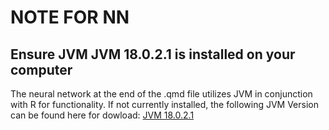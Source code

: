 # NOTE FOR NN
## **Ensure JVM JVM 18.0.2.1 is installed on your computer**
The neural network at the end of the .qmd file utilizes JVM in conjunction with R for functionality. If not currently installed, the following JVM Version can be found here for dowload:
[JVM 18.0.2.1](https://www.oracle.com/java/technologies/javase/jdk18-archive-downloads.html "JVM 18.0.2.1 Download")
